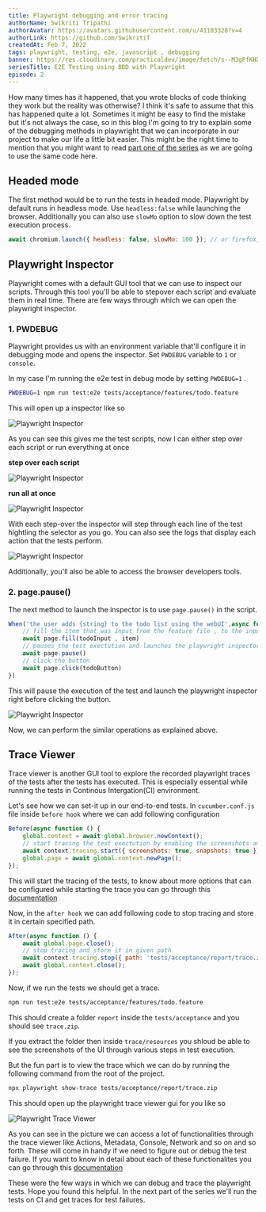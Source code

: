 ```yaml
---
title: Playwright debugging and error tracing
authorName: Swikriti Tripathi
authorAvatar: https://avatars.githubusercontent.com/u/41103328?v=4
authorLink: https://github.com/SwikritiT
createdAt: Feb 7, 2022
tags: playwright, testing, e2e, javascript , debugging
banner: https://res.cloudinary.com/practicaldev/image/fetch/s--M3gPfKHX--/c_imagga_scale,f_auto,fl_progressive,h_420,q_auto,w_1000/https://dev-to-uploads.s3.amazonaws.com/uploads/articles/swetkwdnkxp39lkevjea.png
seriesTitle: E2E Testing using BBD with Playwright
episode: 2
---
```


How many times has it happened, that you wrote blocks of code thinking they work but the reality was otherwise? I think it's safe to assume that this has happened quite a lot. Sometimes it might be easy to find the mistake but it's not always the case, so in this blog I'm going to try to explain some of the debugging methods in playwright that we can incorporate in our project to make our life a little bit easier. This might be the right time to mention that you might want to read [part one of the series](https://blog.jankaritech.com/#/blog/Behavior%20Driven%20Development%20(BDD)%20using%20Playwright) as we are going to use the same code here.


## Headed mode
The first method would be to run the tests in headed mode. Playwright by default runs in headless mode. Use `headless:false` while launching the browser. Additionally you can also use `slowMo` option to slow down the test execution process.

```js
await chromium.launch({ headless: false, slowMo: 100 }); // or firefox, webkit
```


## Playwright Inspector
Playwright comes with a default GUI tool that we can use to inspect our scripts. Through this tool you'll be able to stepover each script and evaluate them in real time. There are few ways through which we can open the playwright inspector.

### 1. PWDEBUG
Playwright provides us with an environment variable that'll configure it in debugging mode and opens the inspector. Set `PWDEBUG` variable to `1` or `console`.

In my case I'm running the e2e test in debug mode by setting `PWDEBUG=1` .
```bash
PWDEBUG=1 npm run test:e2e tests/acceptance/features/todo.feature
```

This will open up a inspector like so 

![Playwright Inspector](/src/assets/Playwright/images/playwright-inspector.png "Playwright Instector")

As you can see this gives me the test scripts, now I can either step over each script or run everything at once 


**step over each script**
 
![Playwright Inspector](/src/assets/Playwright/images/step-over.png "Step over script")

**run all at once**

![Playwright Inspector](/src/assets/Playwright/images/run-all.png "run-all script")



With each step-over the inspector will step through each line of the test hightling the selector as you go. You can also see the logs that display each action that the tests perform. 

![Playwright Inspector](/src/assets/Playwright/images/trace_viewer2.png "highlight selector and logs")

Additionally, you'll also be able to access the browser developers tools.


### 2. page.pause()
The next method to launch the inspector is to use `page.pause()` in the script. 

```js
When('the user adds {string} to the todo list using the webUI',async function (item) {
    // fill the item that was input from the feature file , to the inputText feild in the UI
    await page.fill(todoInput , item)
    // pauses the test exectution and launches the playwright inspector
    await page.pause()
    // click the button
    await page.click(todoButton)
})

```

This will pause the execution of the test and launch the playwright inspector right before clicking the button.

![Playwright Inspector](/src/assets/Playwright/images/pause.png "page.pause")

Now, we can perform the similar operations as explained above.


## Trace Viewer
Trace viewer is another GUI tool to explore the recorded playwright traces of the tests after the tests has executed. This is especially essential while running the tests in Continous Intergation(CI) environment. 

Let's see how we can set-it up in our end-to-end tests. In `cucumber.conf.js` file inside `before hook` where we can add following configuration 

```js
Before(async function () {
    global.context = await global.browser.newContext();
    // start tracing the test exectution by enabling the screenshots and snapshots
    await context.tracing.start({ screenshots: true, snapshots: true });
    global.page = await global.context.newPage();
});
```

This will start the tracing of the tests, to know about more options that can be configured while starting the trace you can go through this [documentation](https://playwright.dev/docs/api/class-tracing#tracing-start)

Now, in the `after hook` we can add following code to stop tracing and store it in certain specified path.

```js
After(async function () {
    await global.page.close();
    // stop tracing and store it in given path
    await context.tracing.stop({ path: 'tests/acceptance/report/trace.zip' });
    await global.context.close();
});

```

Now, if we run the tests we should get a trace.

```bash
npm run test:e2e tests/acceptance/features/todo.feature
```

This should create a folder `report` inside the `tests/acceptance` and you should see `trace.zip`.

If you extract the folder then inside `trace/resources` you shloud be able to see the screenshots of the UI through various steps in test execution. 

But the fun part is to view the trace which we can do by running the following command from the root of the project.

```bash
npx playwright show-trace tests/acceptance/report/trace.zip 
```

This should open up the playwright trace viewer gui for you like so

![Playwright Trace Viewer](/src/assets/Playwright/images/traceviewerGui.png "Playwright Trace Viewer")

As you can see in the picture we can access a lot of functionalities through the trace viewer like Actions, Metadata, Console, Network and so on and so forth. These will come in handy if we need to figure out or debug the test failure. If you want to know in detail about each of these functionalites you can go through this [documentation](https://playwright.dev/docs/trace-viewer)


These were the few ways in which we can debug and trace the playwright tests. Hope you found this helpful. In the next part of the series we'll run the tests on CI and get traces for test failures. 